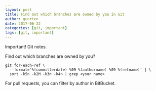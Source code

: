 ```yaml
---
layout: post
title: Find out which branches are owned by you in Git
author: quorten
date: 2017-06-22
categories: [git, important]
tags: [git, important]
---
```


Important!  Git notes.

Find out which branches are owned by you?

    git for-each-ref \
      --format='%(committerdate) %09 %(authorname) %09 %(refname)' | \
      sort -k5n -k2M -k3n -k4n | grep <your name>

For pull requests, you can filter by author in BitBucket.
